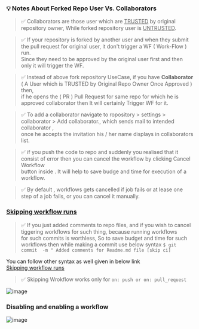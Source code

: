 ### 💡   Notes About Forked Repo User Vs. Collaborators

> :white_check_mark: Collaborators are those user which are  <ins>TRUSTED</ins> by original repository owner, While  forked repository user is <ins>UNTRUSTED</ins>.

> :white_check_mark: If your repository is forked by another user and when they submit the pull request for original user, it don't trigger a WF ( Work-Flow ) run. <br> Since they need to be approved by the original user first and then only it will trigger the WF.

> :white_check_mark: Instead of above fork repository UseCase, if you have **Collaborator** ( A User which is TRUSTED by Original Repo Owner Once Approved ) then, <br> if he opens the ( PR ) Pull Request for same repo for which he is approved collaborator then It will certainly Trigger WF for it.

> :white_check_mark:  To add a collaborator  navigate to ropository > settings > collaborator > Add collaborator., which sends mail to intended collaborator ,<br> once he accepts the invitation his / her name displays in collaborators list.

> :white_check_mark: if  you push the code  to repo and suddenly you realised  that  it consist of error then you can cancel the workflow by clicking  Cancel Workflow <br> button inside . It will help to save budge and time for execution of  a workflow.

> :white_check_mark:  By default , workflows gets cancelled if job fails or at lease one step of a job fails, or you can cancel it manually.

###  <a href= "https://docs.github.com/en/actions/managing-workflow-runs/skipping-workflow-runs" target="_blank">Skipping workflow runs</a>

> :white_check_mark: If you just  added comments to repo files,  and if you wish to cancel tiggering workflows for such thing, because running workflows <br> for such commits is worthless, So to save budget and time for such workflows then while making a commit use below syntax 
 ``` $ git commit  -m " Added comments for Readme.md file [skip ci] ```

 You can follow other syntax as well given in below link <br><a href= "https://docs.github.com/en/actions/managing-workflow-runs/skipping-workflow-runs" target="_blank">Skipping workflow runs</a>

> :white_check_mark:  Skipping Wrokflow works only for  ``` on: push or on: pull_request ```

![image](https://github.com/user-attachments/assets/03966489-34e0-4e9e-af81-b5be3a0162ef)

### Disabling and enabling a workflow

![image](https://github.com/user-attachments/assets/e695448c-4418-48dc-9e0f-e9c9d35e23e7)

